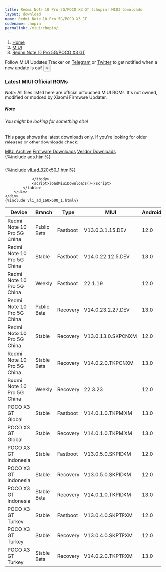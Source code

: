```yaml
---
title: Redmi Note 10 Pro 5G/POCO X3 GT (chopin) MIUI Downloads
layout: download
name: Redmi Note 10 Pro 5G/POCO X3 GT
codename: chopin
permalink: /miui/chopin/
---
```

<nav aria-label="breadcrumb">
    <ol class="breadcrumb">
        <li class="breadcrumb-item"><a href="/">Home</a></li>
        <li class="breadcrumb-item"><a href="/miui/">MIUI</a></li>
        <li class="breadcrumb-item active" aria-current="page"><a href="/miui/chopin/">Redmi Note 10 Pro 5G/POCO X3 GT</a></li>
    </ol>
</nav>
<div class="alert alert-primary alert-dismissible fade show" role="alert">
    Follow MIUI Updates Tracker on <a href="https://t.me/MIUIUpdatesTracker" class="alert-link">Telegram</a>
     or <a href="https://twitter.com/MiFwUpdater" class="alert-link">Twitter</a> to get notified when a new update is out!
    <button type="button" class="close" data-dismiss="alert" aria-label="Close">
        <span aria-hidden="true">&times;</span>
    </button>
</div>

### Latest MIUI Official ROMs
*Note*: All files listed here are official untouched MIUI ROMs. It's not owned, modified or modded by Xiaomi Firmware Updater.
<div class="card">
  <div class="card-body">
    <h5 class="card-title">Note</h5>
    <h6 class="card-subtitle mb-2 text-muted">You might be looking for something else!</h6>
    <p class="card-text">This page shows the latest downloads only.
     If you're looking for older releases or other downloads check:</p>
    <a href="/archive/miui/chopin/" class="card-link">MIUI Archive</a>
    <a href="/firmware/chopin/" class="card-link">Firmware Downloads</a>
    <a href="/vendor/chopin/" class="card-link">Vendor Downloads</a>
  </div>
</div>
{%include ads.html%}
<div class="row justify-content-center">
    <div class="col-10">
        <div class="table-responsive-md" style="margin-top: 25px;">
            {%include vli_ad_320x50_1.html%}
            <table id="miui" class="display dt-responsive nowrap compact table table-striped table-hover table-sm">
                <thead class="thead-dark">
                    <tr>
                        <th data-ref="device">Device</th>
                        <th data-ref="branch">Branch</th>
                        <th data-ref="type">Type</th>
                        <th data-ref="miui">MIUI</th>
                        <th data-ref="android">Android</th>
                        <th data-ref="size">Size</th>
                        <th data-ref="size">Date</th>
                        <th data-ref="link">Link</th>
                    </tr>
                </thead>
                <tbody>
                <tr><td>Redmi Note 10 Pro 5G China</td><td>Public Beta</td><td>Fastboot</td><td>V13.0.3.1.15.DEV</td><td>12.0</td><td>5.2 GB</td><td>2022-03-15</td><td><a href="/miui/chopin/public beta/V13.0.3.1.15.DEV/">Download</a></td></tr>
<tr><td>Redmi Note 10 Pro 5G China</td><td>Stable</td><td>Fastboot</td><td>V14.0.22.12.5.DEV</td><td>13.0</td><td>6.2 GB</td><td>2022-12-05</td><td><a href="/miui/chopin/stable/V14.0.22.12.5.DEV/">Download</a></td></tr>
<tr><td>Redmi Note 10 Pro 5G China</td><td>Weekly</td><td>Fastboot</td><td>22.1.19</td><td>12.0</td><td>6.0 GB</td><td>2022-01-19</td><td><a href="/miui/chopin/weekly/22.1.19/">Download</a></td></tr>
<tr><td>Redmi Note 10 Pro 5G China</td><td>Public Beta</td><td>Recovery</td><td>V14.0.23.2.27.DEV</td><td>13.0</td><td>4.1 GB</td><td>2023-03-03</td><td><a href="/miui/chopin/public beta/V14.0.23.2.27.DEV/">Download</a></td></tr>
<tr><td>Redmi Note 10 Pro 5G China</td><td>Stable</td><td>Recovery</td><td>V13.0.13.0.SKPCNXM</td><td>12.0</td><td>4.4 GB</td><td>2022-11-09</td><td><a href="/miui/chopin/stable/V13.0.13.0.SKPCNXM/">Download</a></td></tr>
<tr><td>Redmi Note 10 Pro 5G China</td><td>Stable Beta</td><td>Recovery</td><td>V14.0.2.0.TKPCNXM</td><td>13.0</td><td>4.2 GB</td><td>2023-01-13</td><td><a href="/miui/chopin/stable beta/V14.0.2.0.TKPCNXM/">Download</a></td></tr>
<tr><td>Redmi Note 10 Pro 5G China</td><td>Weekly</td><td>Recovery</td><td>22.3.23</td><td>12.0</td><td>4.6 GB</td><td>2022-03-24</td><td><a href="/miui/chopin/weekly/22.3.23/">Download</a></td></tr>
<tr><td>POCO X3 GT Global</td><td>Stable</td><td>Fastboot</td><td>V14.0.1.0.TKPMIXM</td><td>13.0</td><td>6.2 GB</td><td>2023-01-17</td><td><a href="/miui/chopin/stable/V14.0.1.0.TKPMIXM/">Download</a></td></tr>
<tr><td>POCO X3 GT Global</td><td>Stable</td><td>Recovery</td><td>V14.0.1.0.TKPMIXM</td><td>13.0</td><td>4.0 GB</td><td>2023-02-10</td><td><a href="/miui/chopin/stable/V14.0.1.0.TKPMIXM/">Download</a></td></tr>
<tr><td>POCO X3 GT Indonesia</td><td>Stable</td><td>Fastboot</td><td>V13.0.5.0.SKPIDXM</td><td>12.0</td><td>5.7 GB</td><td>2022-12-16</td><td><a href="/miui/chopin/stable/V13.0.5.0.SKPIDXM/">Download</a></td></tr>
<tr><td>POCO X3 GT Indonesia</td><td>Stable</td><td>Recovery</td><td>V13.0.5.0.SKPIDXM</td><td>12.0</td><td>3.4 GB</td><td>2023-01-03</td><td><a href="/miui/chopin/stable/V13.0.5.0.SKPIDXM/">Download</a></td></tr>
<tr><td>POCO X3 GT Indonesia</td><td>Stable Beta</td><td>Recovery</td><td>V14.0.1.0.TKPIDXM</td><td>13.0</td><td>4.0 GB</td><td>2023-03-02</td><td><a href="/miui/chopin/stable beta/V14.0.1.0.TKPIDXM/">Download</a></td></tr>
<tr><td>POCO X3 GT Turkey</td><td>Stable</td><td>Fastboot</td><td>V13.0.4.0.SKPTRXM</td><td>12.0</td><td>5.5 GB</td><td>2022-11-18</td><td><a href="/miui/chopin/stable/V13.0.4.0.SKPTRXM/">Download</a></td></tr>
<tr><td>POCO X3 GT Turkey</td><td>Stable</td><td>Recovery</td><td>V13.0.4.0.SKPTRXM</td><td>12.0</td><td>3.4 GB</td><td>2022-11-28</td><td><a href="/miui/chopin/stable/V13.0.4.0.SKPTRXM/">Download</a></td></tr>
<tr><td>POCO X3 GT Turkey</td><td>Stable Beta</td><td>Recovery</td><td>V14.0.2.0.TKPTRXM</td><td>13.0</td><td>4.0 GB</td><td>2023-03-10</td><td><a href="/miui/chopin/stable beta/V14.0.2.0.TKPTRXM/">Download</a></td></tr>

                </tbody>
                <script>loadMiuiDownloads()</script>
            </table>
        </div>
    </div>
    {%include vli_ad_160x600_1.html%}
</div>
